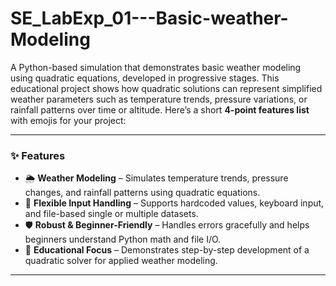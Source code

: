# SE_LabExp_01---Basic-weather-Modeling
A Python-based simulation that demonstrates basic weather modeling using quadratic equations, developed in progressive stages. This educational project shows how quadratic solutions can represent simplified weather parameters such as temperature trends, pressure variations, or rainfall patterns over time or altitude.
Here’s a short **4-point features list** with emojis for your project:

---

### ✨ **Features**

* 🌦 **Weather Modeling** – Simulates temperature trends, pressure changes, and rainfall patterns using quadratic equations.
* 📂 **Flexible Input Handling** – Supports hardcoded values, keyboard input, and file-based single or multiple datasets.
* 🛡 **Robust & Beginner-Friendly** – Handles errors gracefully and helps beginners understand Python math and file I/O.
* 🧮 **Educational Focus** – Demonstrates step-by-step development of a quadratic solver for applied weather modeling.

---
